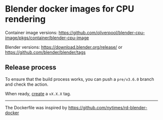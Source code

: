 # Blender docker images for CPU rendering

Container image versions: https://github.com/oliverpool/blender-cpu-image/pkgs/container/blender-cpu-image

Blender versions: https://download.blender.org/release/ or https://github.com/blender/blender/tags

## Release process

To ensure that the build process works, you can push a `pre/v3.6.0` branch and check the action.

When ready, [create](https://github.com/oliverpool/blender-cpu-image/releases/new) a `vX.X.X` tag.

---

The Dockerfile was inspired by https://github.com/nytimes/rd-blender-docker